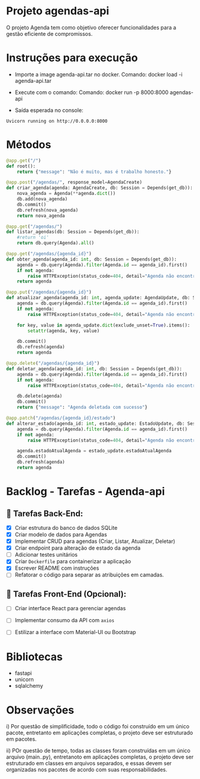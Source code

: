 # Projeto agendas-api


O projeto Agenda tem como objetivo oferecer funcionalidades para a gestão eficiente de compromissos.

# Instruções para execução


- Importe a image agenda-api.tar no docker.
  Comando: docker load -i agenda-api.tar

- Execute com o comando:
  Comando: docker run -p 8000:8000 agendas-api

- Saída esperada no console:
```
Uvicorn running on http://0.0.0.0:8000
```

# Métodos

```python
@app.get("/")
def root():
    return {"message": "Não é muito, mas é trabalho honesto."}
```

```python
@app.post("/agendas/", response_model=AgendaCreate)
def criar_agenda(agenda: AgendaCreate, db: Session = Depends(get_db)):
    nova_agenda = Agenda(**agenda.dict())
    db.add(nova_agenda)
    db.commit()
    db.refresh(nova_agenda)
    return nova_agenda
```

```python
@app.get("/agendas/")
def listar_agendas(db: Session = Depends(get_db)):
    #return 'oi'
    return db.query(Agenda).all()
```

```python
@app.get("/agendas/{agenda_id}")
def obter_agenda(agenda_id: int, db: Session = Depends(get_db)):
    agenda = db.query(Agenda).filter(Agenda.id == agenda_id).first()
    if not agenda:
        raise HTTPException(status_code=404, detail="Agenda não encontrada")
    return agenda
```

```python
@app.put("/agendas/{agenda_id}")
def atualizar_agenda(agenda_id: int, agenda_update: AgendaUpdate, db: Session = Depends(get_db)):
    agenda = db.query(Agenda).filter(Agenda.id == agenda_id).first()
    if not agenda:
        raise HTTPException(status_code=404, detail="Agenda não encontrada")

    for key, value in agenda_update.dict(exclude_unset=True).items():
        setattr(agenda, key, value)

    db.commit()
    db.refresh(agenda)
    return agenda
```

```python
@app.delete("/agendas/{agenda_id}")
def deletar_agenda(agenda_id: int, db: Session = Depends(get_db)):
    agenda = db.query(Agenda).filter(Agenda.id == agenda_id).first()
    if not agenda:
        raise HTTPException(status_code=404, detail="Agenda não encontrada")

    db.delete(agenda)
    db.commit()
    return {"message": "Agenda deletada com sucesso"}
```

```python
@app.patch("/agendas/{agenda_id}/estado")
def alterar_estado(agenda_id: int, estado_update: EstadoUpdate, db: Session = Depends(get_db)):
    agenda = db.query(Agenda).filter(Agenda.id == agenda_id).first()
    if not agenda:
        raise HTTPException(status_code=404, detail="Agenda não encontrada")

    agenda.estadoAtualAgenda = estado_update.estadoAtualAgenda
    db.commit()
    db.refresh(agenda)
    return agenda
```


# Backlog - Tarefas - Agenda-api


## 📌 Tarefas Back-End:
- [X] Criar estrutura do banco de dados SQLite
- [X] Criar modelo de dados para Agendas
- [X] Implementar CRUD para agendas (Criar, Listar, Atualizar, Deletar)
- [X] Criar endpoint para alteração de estado da agenda
- [ ] Adicionar testes unitários
- [X] Criar `Dockerfile` para containerizar a aplicação
- [X] Escrever README com instruções
- [ ] Refatorar o código para separar as atribuições em camadas.

## 📌 Tarefas Front-End (Opcional):
- [ ] Criar interface React para gerenciar agendas
- [ ] Implementar consumo da API com `axios`
- [ ] Estilizar a interface com Material-UI ou Bootstrap


# Bibliotecas

- fastapi
- unicorn
- sqlalchemy


# Observações

i) Por questão de simplificidade, todo o código foi construído em um único pacote, entretanto em aplicações completas, o projeto deve ser estruturado em pacotes.

ii) POr questão de tempo, todas as classes foram construídas em um único arquivo (main..py), entretanoto em aplicações completas, o projeto deve ser estruturado em classes em arquivos separados, e essas  devem ser organizadas nos pacotes de acordo com suas responsabilidades. 